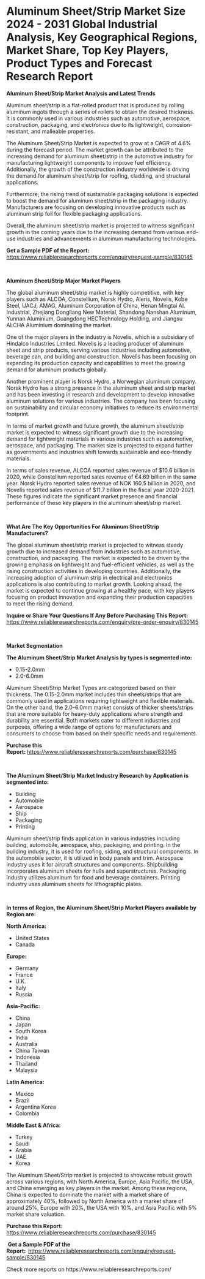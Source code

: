 <p><h1>Aluminum Sheet/Strip Market Size 2024 - 2031 Global Industrial Analysis, Key Geographical Regions, Market Share, Top Key Players, Product Types and Forecast Research Report</h1></p><p><strong>Aluminum Sheet/Strip Market Analysis and Latest Trends</strong></p>
<p><p>Aluminum sheet/strip is a flat-rolled product that is produced by rolling aluminum ingots through a series of rollers to obtain the desired thickness. It is commonly used in various industries such as automotive, aerospace, construction, packaging, and electronics due to its lightweight, corrosion-resistant, and malleable properties.</p><p>The Aluminum Sheet/Strip Market is expected to grow at a CAGR of 4.6% during the forecast period. The market growth can be attributed to the increasing demand for aluminum sheet/strip in the automotive industry for manufacturing lightweight components to improve fuel efficiency. Additionally, the growth of the construction industry worldwide is driving the demand for aluminum sheet/strip for roofing, cladding, and structural applications.</p><p>Furthermore, the rising trend of sustainable packaging solutions is expected to boost the demand for aluminum sheet/strip in the packaging industry. Manufacturers are focusing on developing innovative products such as aluminum strip foil for flexible packaging applications.</p><p>Overall, the aluminum sheet/strip market is projected to witness significant growth in the coming years due to the increasing demand from various end-use industries and advancements in aluminum manufacturing technologies.</p></p>
<p><strong>Get a Sample PDF of the Report:&nbsp;</strong> <a href="https://www.reliableresearchreports.com/enquiry/request-sample/830145">https://www.reliableresearchreports.com/enquiry/request-sample/830145</a></p>
<p>&nbsp;</p>
<p><strong>Aluminum Sheet/Strip Major Market Players</strong></p>
<p><p>The global aluminum sheet/strip market is highly competitive, with key players such as ALCOA, Constellium, Norsk Hydro, Aleris, Novelis, Kobe Steel, UACJ, AMAG, Aluminum Corporation of China, Henan Mingtai Al. Industrial, Zhejiang Dongliang New Material, Shandong Nanshan Aluminum, Yunnan Aluminium, Guangdong HECTechnology Holding, and Jiangsu ALCHA Aluminium dominating the market.</p><p>One of the major players in the industry is Novelis, which is a subsidiary of Hindalco Industries Limited. Novelis is a leading producer of aluminum sheet and strip products, serving various industries including automotive, beverage can, and building and construction. Novelis has been focusing on expanding its production capacity and capabilities to meet the growing demand for aluminum products globally.</p><p>Another prominent player is Norsk Hydro, a Norwegian aluminum company. Norsk Hydro has a strong presence in the aluminum sheet and strip market and has been investing in research and development to develop innovative aluminum solutions for various industries. The company has been focusing on sustainability and circular economy initiatives to reduce its environmental footprint.</p><p>In terms of market growth and future growth, the aluminum sheet/strip market is expected to witness significant growth due to the increasing demand for lightweight materials in various industries such as automotive, aerospace, and packaging. The market size is projected to expand further as governments and industries shift towards sustainable and eco-friendly materials.</p><p>In terms of sales revenue, ALCOA reported sales revenue of $10.6 billion in 2020, while Constellium reported sales revenue of €4.69 billion in the same year. Norsk Hydro reported sales revenue of NOK 160.5 billion in 2020, and Novelis reported sales revenue of $11.7 billion in the fiscal year 2020-2021. These figures indicate the significant market presence and financial performance of these key players in the aluminum sheet/strip market.</p></p>
<p>&nbsp;</p>
<p><strong>What Are The Key Opportunities For Aluminum Sheet/Strip Manufacturers?</strong></p>
<p><p>The global aluminum sheet/strip market is projected to witness steady growth due to increased demand from industries such as automotive, construction, and packaging. The market is expected to be driven by the growing emphasis on lightweight and fuel-efficient vehicles, as well as the rising construction activities in developing countries. Additionally, the increasing adoption of aluminum strip in electrical and electronics applications is also contributing to market growth. Looking ahead, the market is expected to continue growing at a healthy pace, with key players focusing on product innovation and expanding their production capacities to meet the rising demand.</p></p>
<p><strong>Inquire or Share Your Questions If Any Before Purchasing This Report:</strong> <a href="https://www.reliableresearchreports.com/enquiry/pre-order-enquiry/830145">https://www.reliableresearchreports.com/enquiry/pre-order-enquiry/830145</a></p>
<p>&nbsp;</p>
<p><strong>Market Segmentation</strong></p>
<p><strong>The Aluminum Sheet/Strip Market Analysis by types is segmented into:</strong></p>
<p><ul><li>0.15-2.0mm</li><li>2.0-6.0mm</li></ul></p>
<p><p>Aluminum Sheet/Strip Market Types are categorized based on their thickness. The 0.15-2.0mm market includes thin sheets/strips that are commonly used in applications requiring lightweight and flexible materials. On the other hand, the 2.0-6.0mm market consists of thicker sheets/strips that are more suitable for heavy-duty applications where strength and durability are essential. Both markets cater to different industries and purposes, offering a wide range of options for manufacturers and consumers to choose from based on their specific needs and requirements.</p></p>
<p><strong>Purchase this Report:&nbsp;</strong><a href="https://www.reliableresearchreports.com/purchase/830145">https://www.reliableresearchreports.com/purchase/830145</a></p>
<p>&nbsp;</p>
<p><strong>The Aluminum Sheet/Strip Market Industry Research by Application is segmented into:</strong></p>
<p><ul><li>Building</li><li>Automobile</li><li>Aerospace</li><li>Ship</li><li>Packaging</li><li>Printing</li></ul></p>
<p><p>Aluminum sheet/strip finds application in various industries including building, automobile, aerospace, ship, packaging, and printing. In the building industry, it is used for roofing, siding, and structural components. In the automobile sector, it is utilized in body panels and trim. Aerospace industry uses it for aircraft structures and components. Shipbuilding incorporates aluminum sheets for hulls and superstructures. Packaging industry utilizes aluminum for food and beverage containers. Printing industry uses aluminum sheets for lithographic plates.</p></p>
<p>&nbsp;</p>
<p><strong>In terms of Region, the Aluminum Sheet/Strip Market Players available by Region are:</strong></p>
<p>
    <p> <strong> North America: </strong>
        <ul>
            <li>United States</li>
            <li>Canada</li>
        </ul>
        </p> 
    <p> <strong> Europe: </strong>
        <ul>
            <li>Germany</li>
            <li>France</li>
            <li>U.K.</li>
            <li>Italy</li>
            <li>Russia</li>
        </ul>
        </p> 
    <p> <strong> Asia-Pacific: </strong>
        <ul>
            <li>China</li>
            <li>Japan</li>
            <li>South Korea</li>
            <li>India</li>
            <li>Australia</li>
            <li>China Taiwan</li>
            <li>Indonesia</li>
            <li>Thailand</li>
            <li>Malaysia</li>
        </ul>
        </p> 
    <p> <strong> Latin America: </strong>
        <ul>
            <li>Mexico</li>
            <li>Brazil</li>
            <li>Argentina Korea</li>
            <li>Colombia</li>
        </ul>
        </p> 
    <p> <strong> Middle East & Africa: </strong>
        <ul>
            <li>Turkey</li>
            <li>Saudi</li>
            <li>Arabia</li>
            <li>UAE</li>
            <li>Korea</li>
        </ul>
    </p>
    </p>
<p><p>The Aluminum Sheet/Strip market is projected to showcase robust growth across various regions, with North America, Europe, Asia Pacific, the USA, and China emerging as key players in the market. Among these regions, China is expected to dominate the market with a market share of approximately 40%, followed by North America with a market share of around 25%, Europe with 20%, the USA with 10%, and Asia Pacific with 5% market share valuation.</p></p>
<p><strong>Purchase this Report: </strong><a href="https://www.reliableresearchreports.com/purchase/830145">https://www.reliableresearchreports.com/purchase/830145</a></p>
<p>&nbsp;<strong>Get a Sample PDF of the Report:&nbsp;&nbsp;</strong><a href="https://www.reliableresearchreports.com/enquiry/request-sample/830145">https://www.reliableresearchreports.com/enquiry/request-sample/830145</a></p>
<p><strong></strong></p>
<p>Check more reports on https://www.reliableresearchreports.com/</p>